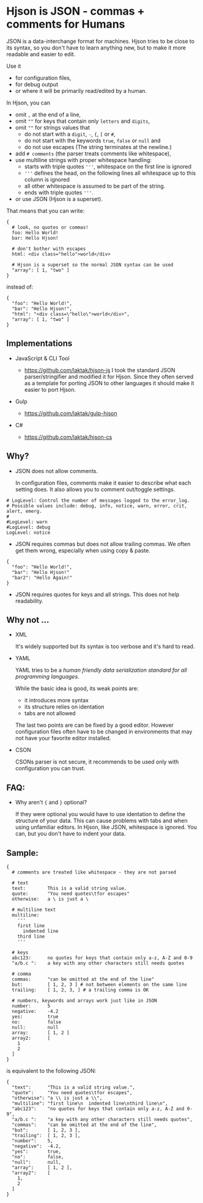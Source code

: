 
# Hjson is JSON - commas + comments for Humans

JSON is a data-interchange format for machines. Hjson tries to be close to its syntax, so you don't have to learn anything new, but to make it more readable and easier to edit.

Use it

- for configuration files,
- for debug output
- or where it will be primarily read/edited by a human.

In Hjson, you can

- omit `,` at the end of a line,
- omit `""` for keys that contain only `letters` and `digits`,
- omit `""` for strings values that
  - do not start with a `digit`, `-`, `{`, `[` or `#`,
  - do not start with the keywords `true`, `false` or `null` and
  - do not use escapes
  (The string terminates at the newline.)
- add `# comments`  (the parser treats comments like whitespace),
- use multiline strings with proper whitespace handling:
  - starts with triple quotes `'''`, whitespace on the first line is ignored
  - `'''` defines the head, on the following lines all whitespace up to this column is ignored
  - all other whitespace is assumed to be part of the string.
  - ends with triple quotes `'''`.
- or use JSON (Hjson is a superset).

That means that you can write:
```
{
  # look, no quotes or commas!
  foo: Hello World!
  bar: Hello Hjson!

  # don't bother with escapes
  html: <div class="hello">world</div>

  # Hjson is a superset so the normal JSON syntax can be used
  "array": [ 1, "two" ]
}
```

instead of:
```
{
  "foo": "Hello World!",
  "bar": "Hello Hjson!",
  "html": "<div class=\"hello\">world</div>",
  "array": [ 1, "two" ]
}
```

## Implementations

- JavaScript & CLI Tool
  - https://github.com/laktak/hjson-js
  I took the standard JSON parser/stringifier and modified it for Hjson. Since they often served as a template for porting JSON to other languages it should make it easier to port Hjson.

- Gulp
  - https://github.com/laktak/gulp-hjson

- C#
  - https://github.com/laktak/hjson-cs

## Why?

- JSON does not allow comments.

  In configuration files, comments make it easier to describe what each setting does. It also allows you to comment out/toggle settings.

```
# LogLevel: Control the number of messages logged to the error_log.
# Possible values include: debug, info, notice, warn, error, crit, alert, emerg.
#
#LogLevel: warn
#LogLevel: debug
LogLevel: notice
```

- JSON requires commas but does not allow trailing commas. We often get them wrong, especially when using copy & paste.

```
{
  "foo": "Hello World!",
  "bar": "Hello Hjson!"
  "bar2": "Hello Again!"
}
```

- JSON requires quotes for keys and all strings. This does not help readability.

## Why not ...

- XML

  It's widely supported but its syntax is too verbose and it's hard to read.

- YAML

  YAML tries to be a *human friendly data serialization standard for all programming languages*.

  While the basic idea is good, its weak points are:

  - it introduces more syntax
  - its structure relies on identation
  - tabs are not allowed

  The last two points are can be fixed by a good editor. However configuration files often have to be changed in environments that may not have your favorite editor installed.

- CSON

  CSONs parser is not secure, it recommends to be used only with configuration you can trust.

## FAQ:

- Why aren't `{` and `}` optional?

  If they were optional you would have to use identation to define the structure of your data. This can cause problems with tabs and when using unfamiliar editors. In Hjson, like JSON, whitespace is ignored. You can, but you don't have to indent your data.

## Sample:

```
{
  # comments are treated like whitespace - they are not parsed

  # text
  text:        This is a valid string value.
  quote:       "You need quotes\tfor escapes"
  otherwise:   a \ is just a \

  # multiline text
  multiline:
    '''
    first line
      indented line
    third line
    '''

  # keys
  abc123:      no quotes for keys that contain only a-z, A-Z and 0-9
  "a/b.c ":    a key with any other characters still needs quotes

  # comma
  commas:      "can be omitted at the end of the line"
  but:         [ 1, 2, 3 ] # not between elements on the same line
  trailing:    [ 1, 2, 3, ] # a trailing comma is OK

  # numbers, keywords and arrays work just like in JSON
  number:      5
  negative:    -4.2
  yes:         true
  no:          false
  null:        null
  array:       [ 1, 2 ]
  array2:      [
    1
    2
  ]
}
```

is equivalent to the following JSON:

```
{
  "text":      "This is a valid string value.",
  "quote":     "You need quotes\tfor escapes",
  "otherwise": "a \\ is just a \\",
  "multiline": "first line\n  indented line\nthird line\n",
  "abc123":    "no quotes for keys that contain only a-z, A-Z and 0-9",
  "a/b.c ":    "a key with any other characters still needs quotes",
  "commas":    "can be omitted at the end of the line",
  "but":       [ 1, 2, 3 ],
  "trailing":  [ 1, 2, 3 ],
  "number":    5,
  "negative":  -4.2,
  "yes":       true,
  "no":        false,
  "null":      null,
  "array":     [ 1, 2 ],
  "array2":    [
    1,
    2
  ]
}
```
